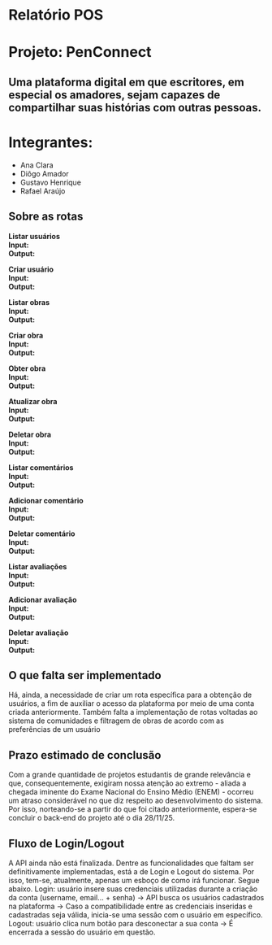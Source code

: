 # **Relatório POS**

# **Projeto:** PenConnect

## Uma plataforma digital em que escritores, em especial os amadores, sejam capazes de compartilhar suas histórias com outras pessoas.

# **Integrantes:**

* Ana Clara  
* Diôgo Amador  
* Gustavo Henrique   
* Rafael Araújo

## Sobre as rotas

**Listar usuários**  
**Input:**  
**Output:**

**Criar usuário**  
**Input:**   
**Output:** 

**Listar obras**  
**Input:**   
**Output:** 

**Criar obra**  
**Input:**   
**Output:** 

**Obter obra**  
**Input:**   
**Output:** 

**Atualizar obra**  
**Input:**   
**Output:** 

**Deletar obra**  
**Input:**   
**Output:** 

**Listar comentários**  
**Input:**   
**Output:** 

**Adicionar comentário**  
**Input:**   
**Output:** 

**Deletar comentário**  
**Input:**   
**Output:** 

**Listar avaliações**  
**Input:**   
**Output:** 

**Adicionar avaliação**  
**Input:**   
**Output:** 

**Deletar avaliação**  
**Input:**   
**Output:**

## O que falta ser implementado

Há, ainda, a necessidade de criar um rota específica para a obtenção de usuários, a fim  de auxiliar o acesso da plataforma por meio de uma conta criada anteriormente. Também falta a implementação de rotas voltadas ao sistema de comunidades e filtragem de obras de acordo com as preferências de um usuário

## Prazo estimado de conclusão

Com a grande quantidade de projetos estudantis de grande relevância e que, consequentemente, exigiram nossa atenção ao extremo - aliada a chegada iminente do Exame Nacional do Ensino Médio (ENEM) - ocorreu um atraso considerável no que diz respeito ao desenvolvimento do sistema. Por isso, norteando-se a partir do que foi citado anteriormente, espera-se concluir o back-end do projeto até o dia 28/11/25.

## Fluxo de Login/Logout

A API ainda não está finalizada. Dentre as funcionalidades que faltam ser definitivamente implementadas, está a de Login e Logout do sistema. Por isso, tem-se, atualmente, apenas um esboço de como irá funcionar. Segue abaixo.
Login: usuário insere suas credenciais utilizadas durante a criação da conta (username, email... + senha) -> API busca os usuários cadastrados na plataforma -> Caso a compatibilidade entre as credenciais inseridas e cadastradas seja válida, inicia-se uma sessão com o usuário em específico.
Logout: usuário clica num botão para desconectar a sua conta -> É encerrada a sessão do usuário em questão.

